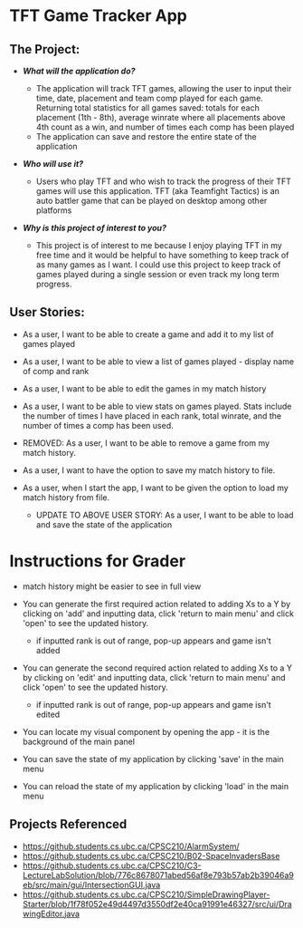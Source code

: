# TFT Game Tracker App

## The Project:

- ***What will the application do?***
    - The application will track TFT games, allowing the user to input their time, date, placement and team comp played for each game. Returning total statistics for all games saved: totals for each placement (1th - 8th), average winrate where all placements above 4th count as a win, and number of times each comp has been played 
    - The application can save and restore the entire state of the application
  
  
- ***Who will use it?***
  - Users who play TFT and who wish to track the progress of their TFT games will use this application. TFT (aka Teamfight Tactics) is an auto battler game that can be played on desktop among other platforms 
  

- ***Why is this project of interest to you?***
  - This project is of interest to me because I enjoy playing TFT in my free time and it would be helpful to have something to keep track of as many games as I want. I could use this project to keep track of games played during a single session or even track my long term progress. 

## User Stories: ## 

- As a user, I want to be able to create a game and add it to my list of games played
- As a user, I want to be able to view a list of games played - display name of comp and rank
- As a user, I want to be able to edit the games in my match history
- As a user, I want to be able to view stats on games played. Stats include the number of times I have placed in each rank, total winrate, and the number of times a comp has been used. 
- REMOVED: As a user, I want to be able to remove a game from my match history. 

- As a user, I want to have the option to save my match history to file. 
- As a user, when I start the app, I want to be given the option to load my match history from file. 
  - UPDATE TO ABOVE USER STORY: As a user, I want to be able to load and save the state of the application

# Instructions for Grader
- match history might be easier to see in full view 

- You can generate the first required action related to adding Xs to a Y by clicking on 'add' and inputting data, click 'return to main menu' and click 'open' to see the updated history. 
  - if inputted rank is out of range, pop-up appears and game isn't added
- You can generate the second required action related to adding Xs to a Y by clicking on 'edit' and inputting data, click 'return to main menu' and click 'open' to see the updated history.
  - if inputted rank is out of range, pop-up appears and game isn't edited
- You can locate my visual component by opening the app - it is the background of the main panel
- You can save the state of my application by clicking 'save' in the main menu
- You can reload the state of my application by clicking 'load' in the main menu


## Projects Referenced ##
- https://github.students.cs.ubc.ca/CPSC210/AlarmSystem/
- https://github.students.cs.ubc.ca/CPSC210/B02-SpaceInvadersBase 
- https://github.students.cs.ubc.ca/CPSC210/C3-LectureLabSolution/blob/776c8678071abed56af8e793b57ab2b39046a9eb/src/main/gui/IntersectionGUI.java
- https://github.students.cs.ubc.ca/CPSC210/SimpleDrawingPlayer-Starter/blob/1f78f052e49d4497d3550df2e40ca91991e46327/src/ui/DrawingEditor.java
